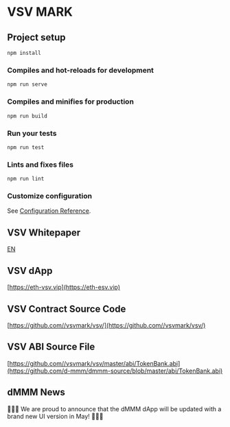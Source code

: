 # VSV MARK

## Project setup
```
npm install
```

### Compiles and hot-reloads for development
```
npm run serve
```

### Compiles and minifies for production
```
npm run build
```

### Run your tests
```
npm run test
```

### Lints and fixes files
```
npm run lint
```

### Customize configuration
See [Configuration Reference](https://cli.vuejs.org/config/).

## VSV Whitepaper
[EN](https://github.com/vsvmark/vsv/master/whitepapers/xxx.pdf)

## VSV dApp
[https://eth-vsv.vip](https://eth-esv.vip)

## VSV Contract Source Code
[https://github.com//vsvmark/vsv/](https://github.com//vsvmark/vsv/)

## VSV ABI Source File
[https://github.com//vsvmark/vsv/master/abi/TokenBank.abi](https://github.com/d-mmm/dmmm-source/blob/master/abi/TokenBank.abi)

## dMMM News
🎉🎉🎉 We are proud to announce that the dMMM dApp will be updated with a brand new UI version in May! 🎉🎉🎉
